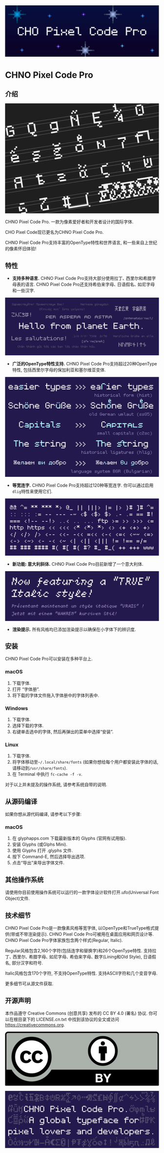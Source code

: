 ![Title](Media/heading.jpg "CHNO Pixel Code Pro")

# CHNO Pixel Code Pro


## 介绍

![characters](Media/characters.jpg "Wide range of characters")

CHNO Pixel Code Pro. 一款为像素爱好者和开发者设计的国际字体.

CHO Pixel Code现已更名为CHNO Pixel Code Pro.

CHNO Pixel Code Pro支持丰富的OpenType特性和世界语言, 和一些来自上世纪的像素怀旧体验!



## 特性


* **支持多种语言.** CHNO Pixel Code Pro支持大部分使用拉丁､ 西里尔和希腊字母表的语言. CHNO Pixel Code Pro还支持希伯来字母､ 日语假名､ 如尼字母和一些汉字.


![languages](Media/languages.jpg "Multi-language support")


* **广泛的OpenType特性支持.** CHNO Pixel Code Pro支持超过20种OpenType特性, 包括西里尔字母的保加利亚和塞尔维亚变体.


![features](Media/feature.jpg "Some OpenType features it supports.")


* **等宽连字.** CHNO Pixel Code Pro支持超过120种等宽连字. 你可以通过启用`dlig`特性来使用它们.


![ligatures](Media/lig.gif "A example of monospaced ligatures.")


* **新功能: 意大利斜体.** CHNO Pixel Code Pro目前新增了一个意大利体.

![italics](Media/Italics.jpg "A sample of the italics.")


* **渲染提示.** 所有风格均已添加渲染提示以确保在小字体下的辨识度.



## 安装

CHNO Pixel Code Pro可以安装在多种平台上.

### macOS

1. 下载字体.
2. 打开 “字体册”.
3. 将下载的字体文件拖入字体册中的字体列表中.

### Windows

1. 下载字体.
2. 选择下载的字体.
3. 右键单击选中的字体, 然后再弹出的菜单中选择“安装”.

### Linux

1. 下载字体.
2. 将字体移动至`~/.local/share/fonts` (如果你想给每个用户都安装此字体的话, 请移动到`/usr/share/fonts`).
3. 在 Terminal 中执行 `fc-cache -f -v`.

对于以上并未提及的操作系统, 请参考系统自带的说明.


## 从源码编译

如果你想从源代码编译, 请参考以下步骤:

### macOS

1. 在 glyphapps.com 下载最新版本的 Glyphs (官网有试用版).
2. 安装 Glyphs (或Glphs Mini).
3. 使用 Glyphs 打开 .glyphs 文件.
4. 按下 Command-E, 然后选择导出选项.
5. 点击“导出”来导出字体文件.



## 其他操作系统

请使用你目前使用操作系统可以运行的一款字体设计软件打开.ufo(Universal Font Object)文件.




## 技术细节

CHNO Pixel Code Pro是一款像素风格等宽字体, 以OpenType和TrueType格式提供(带或不带渲染提示). CHNO Pixel Code Pro可被用在桌面应用和网页设计等. CHNO Pixel Code Pro字体家族包含两个样式(Regular, Italic).

Regular风格包含2,160个字符(包括连字和替换字)和26个OpenType特性. 支持拉丁､ 西里尔､ 希腊字母､ 如尼字母､ 希伯来字母､ 数字(Lining和Old Style), 日语假名, 部分汉字和符号.

Italic风格包含170个字符, 不支持OpenType特性. 支持ASCII字符和几个变音字母.

更多细节可从源文件获取.



## 开源声明

本作品遵守 Creative Commons (创意共享) 发布的 CC BY 4.0 (署名) 协议. 你可以在根目录下的 LICENSE.cn.txt 中找到该协议的全文或访问 <https://creativecommons.org>.

![CC BY 4.0](Media/cc_by.jpg)

![end](Media/end.jpg)
